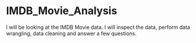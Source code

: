 # IMDB_Movie_Analysis
 I will be looking at the IMDB Movie data. I will inspect the data, perform data wrangling, data cleaning and answer a few questions.

